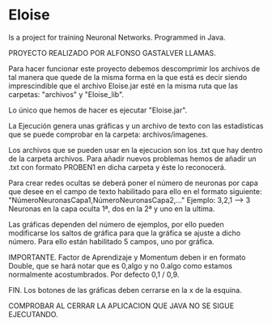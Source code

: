 Eloise
======

Is a project for training Neuronal Networks. 
Programmed in Java. 


PROYECTO REALIZADO POR ALFONSO GASTALVER LLAMAS.

Para hacer funcionar este proyecto debemos descomprimir los archivos de tal manera que quede de la misma forma en la que está es decir siendo imprescindible que el archivo Eloise.jar esté en la misma ruta que las carpetas: "archivos" y "Eloise_lib".

Lo único que hemos de hacer es ejecutar "Eloise.jar".

La Ejecución genera unas gráficas y un archivo de texto con las estadísticas que se puede comprobar en la carpeta: archivos/imagenes.

Los archivos que se pueden usar en la ejecucion son los .txt que hay dentro de la carpeta archivos. Para añadir nuevos problemas hemos de añadir un .txt con formato PROBEN1 en dicha carpeta y éste lo reconocerá.

Para crear redes ocultas se deberá poner el número de neuronas por capa que desee en el campo de texto habilitado para ello en el formato siguiente: "NúmeroNeuronasCapa1,NúmeroNeuronasCapa2,..."
Ejemplo: 3,2,1 --> 3 Neuronas en la capa oculta 1ª, dos en la 2ª y uno en la ultima.

Las gráficas dependen del número de ejemplos, por ello pueden modificarse los saltos de gráfica para que la gráfica se ajuste a dicho número. Para ello están habilitado 5 campos, uno por gráfica.

IMPORTANTE.
Factor de Aprendizaje y Momentum deben ir en formato Double, que se hará notar que es 0,algo y no 0.algo como estamos normalmente acostumbrados. Por defecto 0,1 / 0,9.

FIN. Los botones de las gráficas deben cerrarse en la x de la esquina.

COMPROBAR AL CERRAR LA APLICACION QUE JAVA NO SE SIGUE EJECUTANDO.
